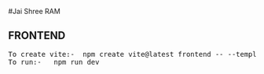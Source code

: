 #Jai Shree RAM

FRONTEND
--------

<pre>
To create vite:-  npm create vite@latest frontend -- --template react-ts
To run:-   npm run dev
</pre>
